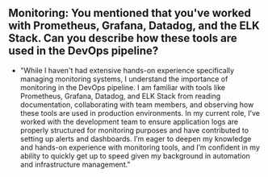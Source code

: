 ## Monitoring: You mentioned that you've worked with Prometheus, Grafana, Datadog, and the ELK Stack. Can you describe how these tools are used in the DevOps pipeline?

- "While I haven't had extensive hands-on experience specifically managing monitoring systems, I understand the importance of monitoring in the DevOps pipeline. I am familiar with tools like Prometheus, Grafana, Datadog, and ELK Stack from reading documentation, collaborating with team members, and observing how these tools are used in production environments. In my current role, I’ve worked with the development team to ensure application logs are properly structured for monitoring purposes and have contributed to setting up alerts and dashboards. I’m eager to deepen my knowledge and hands-on experience with monitoring tools, and I’m confident in my ability to quickly get up to speed given my background in automation and infrastructure management."
